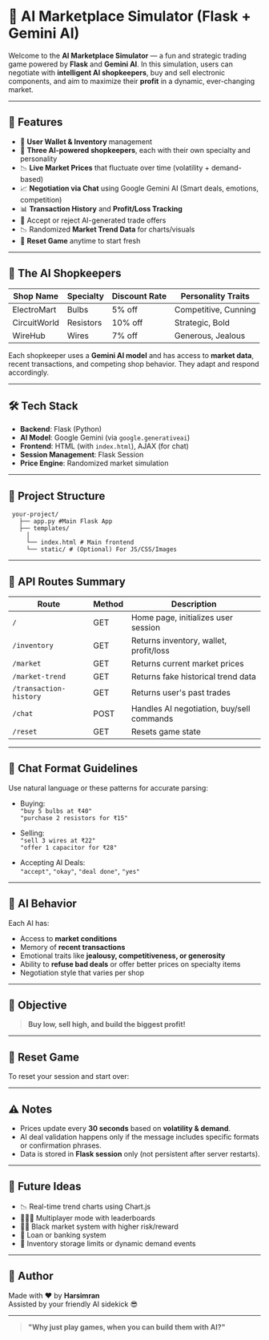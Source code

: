 # 🧠 AI Marketplace Simulator (Flask + Gemini AI)

Welcome to the **AI Marketplace Simulator** — a fun and strategic trading game powered by **Flask** and **Gemini AI**. In this simulation, users can negotiate with **intelligent AI shopkeepers**, buy and sell electronic components, and aim to maximize their **profit** in a dynamic, ever-changing market.

---

## 🚀 Features

- 🧾 **User Wallet & Inventory** management  
- 🤖 **Three AI-powered shopkeepers**, each with their own specialty and personality  
- 📉 **Live Market Prices** that fluctuate over time (volatility + demand-based)  
- 📈 **Negotiation via Chat** using Google Gemini AI (Smart deals, emotions, competition)  
- 📊 **Transaction History** and **Profit/Loss Tracking**  
- 🔁 Accept or reject AI-generated trade offers  
- 📉 Randomized **Market Trend Data** for charts/visuals  
- 🔄 **Reset Game** anytime to start fresh

---

## 🏪 The AI Shopkeepers

| Shop Name     | Specialty    | Discount Rate | Personality Traits |
|---------------|--------------|----------------|--------------------|
| ElectroMart   | Bulbs        | 5% off         | Competitive, Cunning |
| CircuitWorld  | Resistors    | 10% off        | Strategic, Bold      |
| WireHub       | Wires        | 7% off         | Generous, Jealous    |

Each shopkeeper uses a **Gemini AI model** and has access to **market data**, recent transactions, and competing shop behavior. They adapt and respond accordingly.

---

## 🛠️ Tech Stack

- **Backend**: Flask (Python)
- **AI Model**: Google Gemini (via `google.generativeai`)
- **Frontend**: HTML (with `index.html`), AJAX (for chat)
- **Session Management**: Flask Session
- **Price Engine**: Randomized market simulation

---

## 📂 Project Structure
```
 your-project/ 
   ├── app.py #Main Flask App 
   ├── templates/ 
     │ 
     └── index.html # Main frontend 
     └── static/ # (Optional) For JS/CSS/Images
```

---

## 🧪 API Routes Summary

| Route                | Method | Description                                      |
|----------------------|--------|--------------------------------------------------|
| `/`                  | GET    | Home page, initializes user session             |
| `/inventory`         | GET    | Returns inventory, wallet, profit/loss          |
| `/market`            | GET    | Returns current market prices                   |
| `/market-trend`      | GET    | Returns fake historical trend data              |
| `/transaction-history` | GET  | Returns user's past trades                      |
| `/chat`              | POST   | Handles AI negotiation, buy/sell commands       |
| `/reset`             | GET    | Resets game state                               |

---

## 💬 Chat Format Guidelines

Use natural language or these patterns for accurate parsing:

- Buying:  
  `"buy 5 bulbs at ₹40"`  
  `"purchase 2 resistors for ₹15"`

- Selling:  
  `"sell 3 wires at ₹22"`  
  `"offer 1 capacitor for ₹28"`

- Accepting AI Deals:  
  `"accept"`, `"okay"`, `"deal done"`, `"yes"`

---

## 🧠 AI Behavior

Each AI has:
- Access to **market conditions**
- Memory of **recent transactions**
- Emotional traits like **jealousy, competitiveness, or generosity**
- Ability to **refuse bad deals** or offer better prices on specialty items
- Negotiation style that varies per shop

---

## 🎯 Objective

> **Buy low, sell high, and build the biggest profit!**

---

## 🧹 Reset Game

To reset your session and start over:

---

## ⚠️ Notes

- Prices update every **30 seconds** based on **volatility & demand**.
- AI deal validation happens only if the message includes specific formats or confirmation phrases.
- Data is stored in **Flask session** only (not persistent after server restarts).

---

## 📌 Future Ideas

- 📉 Real-time trend charts using Chart.js
- 🧑‍🤝‍🧑 Multiplayer mode with leaderboards
- 🏴‍☠️ Black market system with higher risk/reward
- 🧾 Loan or banking system
- 💼 Inventory storage limits or dynamic demand events

---

## 🙌 Author

Made with ❤️ by **Harsimran**  
Assisted by your friendly AI sidekick 😎

---

> **"Why just play games, when you can build them with AI?"**

